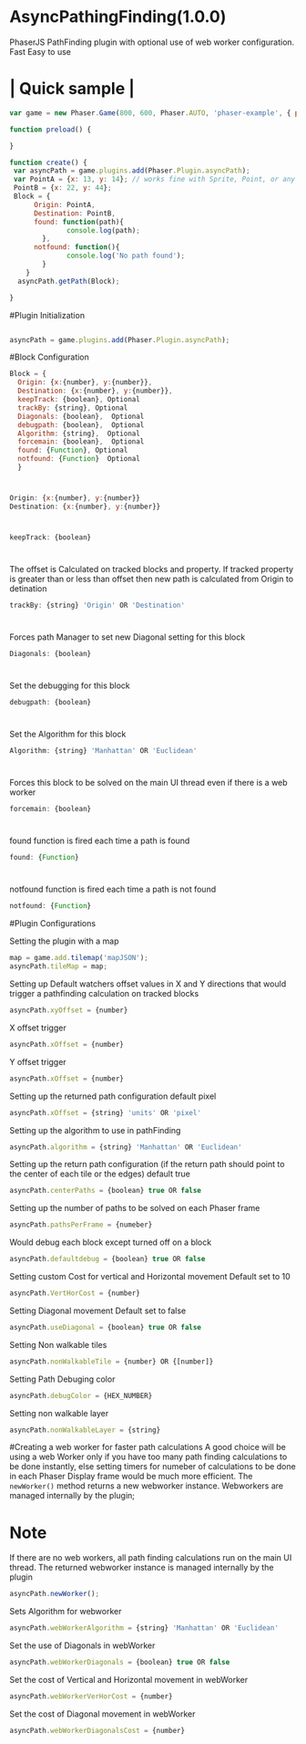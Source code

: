 # AsyncPathingFinding(1.0.0)
PhaserJS PathFinding plugin with optional use of web worker configuration. Fast Easy to use


# | Quick sample |

```javascript
var game = new Phaser.Game(800, 600, Phaser.AUTO, 'phaser-example', { preload: preload, create: create });

function preload() {

}

function create() {
 var asyncPath = game.plugins.add(Phaser.Plugin.asyncPath);
 var PointA = {x: 13, y: 14}; // works fine with Sprite, Point, or any object with x and y properties
 PointB = {x: 22, y: 44};
 Block = {
      Origin: PointA,
      Destination: PointB,
      found: function(path){
              console.log(path);
        },
      notfound: function(){
              console.log('No path found');
        }
    }
  asyncPath.getPath(Block);

}
```




#Plugin Initialization
```javascript

asyncPath = game.plugins.add(Phaser.Plugin.asyncPath);

```

#Block Configuration

``` javascript
Block = {
  Origin: {x:{number}, y:{number}},
  Destination: {x:{number}, y:{number}},
  keepTrack: {boolean}, Optional
  trackBy: {string}, Optional
  Diagonals: {boolean},  Optional
  debugpath: {boolean},  Optional
  Algorithm: {string},  Optional
  forcemain: {boolean},  Optional
  found: {Function}, Optional
  notfound: {Function}  Optional
  }
```

#
``` javascript
Origin: {x:{number}, y:{number}}
Destination: {x:{number}, y:{number}}
```
#

``` javascript
keepTrack: {boolean} 
```

#
The offset is Calculated on tracked blocks and property.
If tracked property is greater than or less than offset then new path is calculated from Origin to detination

``` javascript
trackBy: {string} 'Origin' OR 'Destination'
``` 

#
Forces path Manager to set new Diagonal setting for this block
``` javascript
Diagonals: {boolean}
```

#
Set the debugging for this block
``` javascript
debugpath: {boolean} 
```


#
Set the Algorithm for this block
``` javascript
Algorithm: {string} 'Manhattan' OR 'Euclidean'
```

#
Forces this block to be solved on the main UI thread even if there is a web worker
``` javascript
forcemain: {boolean} 
```


#
found function is fired each time a path is found
``` javascript
found: {Function} 
```

#
notfound function is fired each time a path is not found
``` javascript
notfound: {Function} 
```


#Plugin Configurations

Setting the plugin with a map
```javascript
map = game.add.tilemap('mapJSON');
asyncPath.tileMap = map;
```


Setting up Default watchers offset values in X and Y directions that would trigger a pathfinding calculation on tracked blocks

```javascript
asyncPath.xyOffset = {number}
```

X offset trigger
```javascript
asyncPath.xOffset = {number}
```

Y offset trigger
```javascript
asyncPath.xOffset = {number}
```

Setting up the returned path configuration default pixel
```javascript
asyncPath.xOffset = {string} 'units' OR 'pixel'
```


Setting up the algorithm to use in pathFinding
```javascript
asyncPath.algorithm = {string} 'Manhattan' OR 'Euclidean'
```


Setting up the return path configuration (if the return path should point to the center of each tile or the edges) default true
```javascript
asyncPath.centerPaths = {boolean} true OR false 
```


Setting up the number of paths to be solved on each Phaser frame
```javascript
asyncPath.pathsPerFrame = {numeber} 
```


Would debug each block except turned off on a block
```javascript
asyncPath.defaultdebug = {boolean} true OR false 
```


Setting custom Cost for vertical and Horizontal movement
Default set to 10
```javascript
asyncPath.VertHorCost = {number} 
```

Setting Diagonal movement
Default set to false
```javascript
asyncPath.useDiagonal = {boolean} true OR false 
```


Setting Non walkable tiles
```javascript
asyncPath.nonWalkableTile = {number} OR {[number]}
```



Setting Path Debuging color
```javascript
asyncPath.debugColor = {HEX_NUMBER}
```



Setting non walkable layer
```javascript
asyncPath.nonWalkableLayer = {string}
```


#Creating a web worker for faster path calculations
A good choice will be using a web Worker only if you have too many path
finding calculations to be done instantly, else setting timers for numeber of calculations to be done in each Phaser Display frame would be much more efficient. The
``` newWorker() ``` method returns a new webworker instance. Webworkers are managed internally by the plugin;

# Note
If there are no web workers, all path finding calculations run on the main UI thread.
The returned webworker instance is managed internally by the plugin


```javascript
asyncPath.newWorker();
```

Sets Algorithm for webworker
```javascript
asyncPath.webWorkerAlgorithm = {string} 'Manhattan' OR 'Euclidean'
```

Set the use of Diagonals in webWorker
```javascript
asyncPath.webWorkerDiagonals = {boolean} true OR false 
```

Set the cost of Vertical and Horizontal movement in webWorker
```javascript
asyncPath.webWorkerVerHorCost = {number}
```

Set the cost of Diagonal movement in webWorker
```javascript
asyncPath.webWorkerDiagonalsCost = {number}
```


